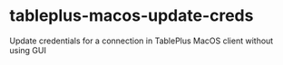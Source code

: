 # tableplus-macos-update-creds
Update credentials for a connection in TablePlus MacOS client without using GUI
